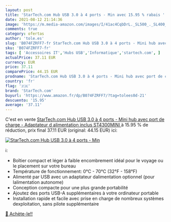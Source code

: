 ```yaml
---
layout: post
title: 'StarTech.com Hub USB 3.0 à 4 ports - Min avec 15.95 % rabais '
date: 2021-08-12 21:14:36
image: 'https://m.media-amazon.com/images/I/41ac4CqbDrL._SL500_._SL400_.jpg'
comments: true
category: ofertas
author: 'tole.es'
slug: 'B074FZRFF7-fr StarTech.com Hub USB 3.0 à 4 ports - Mini hub avec port de...'
sku: 'B074FZRFF7-fr'
tags: [ 'Accessoires IT','Hubs USB','Informatique','startech.com', ]
actualPrice: 37.11 EUR
currency: EUR
price: 37.11
comparePrice: 44.15 EUR
prodname: 'StarTech.com Hub USB 3.0 à 4 ports - Mini hub avec port de charge - Adaptateur d alimentation inclus  ST4300MINI '
country: 'fr'
flag: '🇫🇷'
brand: 'StarTech.com'
buyurl: 'https://www.amazon.fr/dp/B074FZRFF7/?tag=tolees0d-21'
descuento: '15.95'
average: '37.11'
---
```


C'est en vente [StarTech.com Hub USB 3.0 à 4 ports - Mini hub avec port de charge - Adaptateur d alimentation inclus  ST4300MINI ](https://www.amazon.fr/dp/B074FZRFF7/?tag=tolees0d-21)  à  15.95 % de réduction, prix final  37.11 EUR (original: 44.15 EUR) ici:

[![StarTech.com Hub USB 3.0 à 4 ports - Min](https://m.media-amazon.com/images/I/41ac4CqbDrL._SL500_._SL400_.jpg)](https://www.amazon.fr/dp/B074FZRFF7/?tag=tolees0d-21)

ℹ️:

- Boîtier compact et léger à faible encombrement idéal pour le voyage ou le placement sur votre bureau
- Température de fonctionnement: 0°C - 70°C (32°F - 158°F)
- Alimenté par USB avec un adaptateur dalimentation optionnel (pour lalimentation autonome)
- Conception compacte pour une plus grande portabilité
- Ajoutez des ports USB-A supplémentaires à votre ordinateur portable
- Installation rapide et facile avec prise en charge de nombreux systèmes dexploitation, sans pilote supplémentaire

[🛒 Achète-le!!](https://www.amazon.fr/dp/B074FZRFF7/?tag=tolees0d-21)

